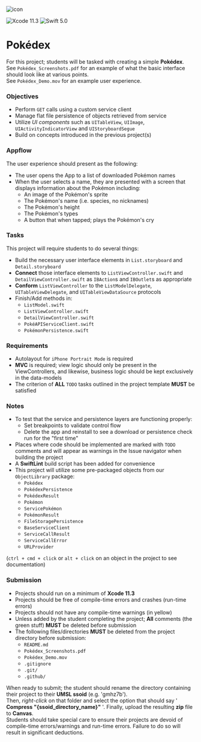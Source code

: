 ![icon](./Pokédex/Assets.xcassets/icon.imageset/icon.png)

![Xcode 11.3](./Pokédex/Assets.xcassets/Xcode-11.3-blue.imageset/Xcode-11.3-blue.png)
![Swift 5.0](./Pokédex/Assets.xcassets/Swift-5.0-orange.imageset/Swift-5.0-orange.png)

# Pokédex
For this project; students will be tasked with creating a simple __Pokédex__.\
See `Pokédex_Screenshots.pdf` for an example of what the basic interface should look like at various points.  
See `Pokédex_Demo.mov` for an example user experience.

### Objectives
* Perform `GET` calls using a custom service client
* Manage flat file persistence of objects retrieved from service
* Utilize *UI components* such as `UITableView`, `UIImage`, `UIActivityIndicatorView` and `UIStoryboardSegue`
* Build on concepts introduced in the previous project(s)

### Appflow
The user experience should present as the following:
* The user opens the App to a list of downloaded Pokémon names
* When the user selects a name, they are presented with a screen that displays information about the Pokémon including:
    * An image of the Pokémon's sprite
    * The Pokémon's name (i.e. species, no nicknames)
    * The Pokémon's height
    * The Pokémon's types
    * A button that when tapped; plays the Pokémon's cry 

### Tasks
This project will require students to do several things:
* Build the necessary user interface elements in `List.storyboard` and `Detail.storyboard`
* __Connect__ those interface elements to `ListViewController.swift`  and `DetailViewController.swift` as `IBAction`s and `IBOutlet`s as appropriate
* __Conform__ `ListViewController` to the `ListModelDelegate`, `UITableViewDelegate`, and `UITableViewDataSource` protocols
* Finish/Add methods in:
    * `ListModel.swift`
    * `ListViewController.swift`
    * `DetailViewController.swift`
    * `PokéAPIServiceClient.swift`
    * `PokémonPersistence.swift`

### Requirements
* Autolayout for `iPhone Portrait Mode` is required
* __MVC__ is required; view logic should only be present in the ViewControllers, and likewise, business logic should be kept exclusively in the data-models
* The criterion of __ALL__ `TODO` tasks outlined in the project template __MUST__ be satisfied

### Notes
* To test that the service and persistence layers are functioning properly:
    * Set breakpoints to validate control flow
    * Delete the app and reinstall to see a download or persistence check run for the "first time"
* Places where code should be implemented are marked with `TODO` comments and will appear as warnings in the Issue navigator when building the project
* A __SwiftLint__ build script has been added for convenience
* This project will utilize some pre-packaged objects from our `ObjectLibrary` package:
    * `Pokédex`
    * `PokédexPersistence`
    * `PokédexResult`
    * `Pokémon`
    * `ServicePokémon`
    * `PokémonResult`
    * `FileStoragePersistence`
    * `BaseServiceClient`
    * `ServiceCallResult`
    * `ServiceCallError`
    * `URLProvider`

(`ctrl + cmd + click` or `alt + click` on an object in the project to see documentation)

### Submission
* Projects should run on a minimum of __Xcode 11.3__
* Projects should be free of compile-time errors and crashes (run-time errors)
* Projects should not have any compile-time warnings (in yellow)
* Unless added by the student completing the project; __All__ comments (the green stuff) __MUST__ be deleted before submission
* The following files/directories __MUST__ be deleted from the project directory before submission:
    * `README.md`
    * `Pokédex_Screenshots.pdf`
    * `Pokédex_Demo.mov`
    * `.gitignore`
    * `.git/`
    * `.github/`

When ready to submit; the student should rename the directory containing their project to their __UMSL ssoid__ (e.g. 'gmhz7b').  
Then, *right-click* on that folder and select the option that should say ' __Compress "{ssoid_directory_name}"__ '. Finally, upload the resulting __zip__ file to __Canvas__.  
Students should take special care to ensure their projects are devoid of compile-time errors/warnings and run-time errors. Failure to do so will result in significant deductions.  
